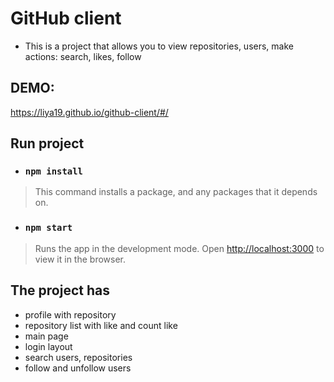 # GitHub client
- This is a project that allows you to view repositories, users, make actions: search, likes, follow
## DEMO:
https://liya19.github.io/github-client/#/

## Run project

- ### `npm install` 
>This command installs a package, and any packages that it depends on.

- ### `npm start` 
> Runs the app in the development mode. Open [http://localhost:3000](http://localhost:3000) to view it in the browser.

## The project has
- profile with repository
- repository list with like and count like
- main page
- login layout
- search users, repositories
- follow and unfollow users
